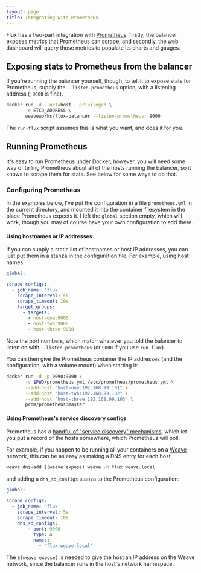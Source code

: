 ```yaml
---
layout: page
title: Integrating with Prometheus
---
```


Flux has a two-part integration with [Prometheus][prom-site]: firstly,
the balancer exposes metrics that Prometheus can scrape; and secondly,
the web dashboard will query those metrics to populate its charts and
gauges.

## Exposing stats to Prometheus from the balancer

If you're running the balancer yourself, though, to tell it to expose
stats for Prometheus, supply the `--listen-prometheus` option, with a
listening address (`:9000` is fine).

```bash
docker run -d --net=host --privileged \
       -e ETCD_ADDRESS \
       weaveworks/flux-balancer --listen-prometheus :9000
```

The `run-flux` script assumes this is what you want, and does it for
you.

## Running Prometheus

It's easy to run Prometheus under Docker; however, you will need some
way of telling Prometheus about all of the hosts running the balancer,
so it knows to scrape them for stats. See below for some ways to do
that.

### Configuring Prometheus

In the examples below, I've put the configuration in a file
`prometheus.yml` in the current directory, and mounted it into the
container filesystem in the place Prometheus expects it. I left the
`global` section empty, which will work, though you may of course have
your own configuration to add there.

#### Using hostnames or IP addresses

If you can supply a static list of hostnames or host IP addresses, you
can just put them in a stanza in the configuration file. For example,
using host names:

```yaml
global:

scrape_configs:
  - job_name: 'flux'
    scrape_interval: 5s
    scrape_timeout: 10s
    target_groups:
      - targets:
        - host-one:9000
        - host-two:9000
        - host-three:9000
```

Note the port numbers, which match whatever you told the balancer to
listen on with `--listen-prometheus` (or `9000` if you use
`run-flux`).

You can then give the Prometheus container the IP addresses (and the
configuration, with a volume mount) when starting it:

```bash
docker run -d -p 9090:9090 \
       -v $PWD/prometheus.yml:/etc/prometheus/prometheus.yml \
       --add-host "host-one:192.168.99.101" \
       --add-host "host-two:192.168.99.102" \
       --add-host "host-three:192.168.99.103" \
       prom/prometheus:master
```

#### Using Prometheus's service discovery configs

Prometheus has a [handful of "service discovery" mechanisms][prom-sd],
which let you put a record of the hosts somewhere, which Prometheus
will poll.

For example, if you happen to be running all your containers on a
[Weave][weave-site] network, this can be as easy as making a DNS entry
for each host,

```bash
weave dns-add $(weave expose) weave -h flux.weave.local
```

and adding a `dns_sd_configs` stanza to the Prometheus configuration:

```yaml
global:

scrape_configs:
  - job_name: 'flux'
    scrape_interval: 5s
    scrape_timeout: 10s
    dns_sd_configs:
        - port: 9000
          type: A
          names:
            - 'flux.weave.local'
```

The `$(weave expose)` is needed to give the host an IP address on the
Weave network, since the balancer runs in the host's network
namespace.

[prom-site]: https://github.com/prometheus/prometheus
[prom-sd]: http://prometheus.io/docs/operating/configuration/#scrape-configurations-scrape_config
[weave-site]: https://github.com/weaveworks/weave
